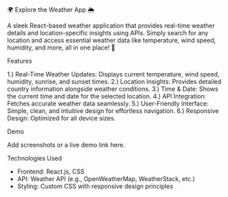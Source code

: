 🌍 Explore the Weather App 🌦️

  A sleek React-based weather application that provides real-time weather details and location-specific insights using APIs. 
  Simply search for any location and access essential weather data like temperature, wind speed, humidity, and more, all in one place! 🌟

Features

  1.) Real-Time Weather Updates: Displays current temperature, wind speed, humidity, sunrise, and sunset times.
  2.) Location Insights: Provides detailed country information alongside weather conditions.
  3.) Time & Date: Shows the current time and date for the selected location.
  4.) API Integration: Fetches accurate weather data seamlessly.
  5.) User-Friendly Interface: Simple, clean, and intuitive design for effortless navigation.
  6.) Responsive Design: Optimized for all device sizes.
  
Demo

Add screenshots or a live demo link here.

Technologies Used

- Frontend: React.js, CSS
- API: Weather API (e.g., OpenWeatherMap, WeatherStack, etc.)
- Styling: Custom CSS with responsive design principles
